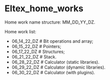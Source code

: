 # Eltex_home_works
Home work name structure: MM_DD_YY_DZ.

Home work list:
- 06_14_22_DZ # Bit operations and array;
- 06_15_22_DZ # Pointers;
- 06_17_22_DZ # Structures;
- 06_21_22_DZ # Stack.
- 06_28_22_DZ # Calculator (static libraries).
- 06_29_22_DZ # Calculator (dynamic libraries).
- 06_30_22_DZ # Calculator (with plugins).
